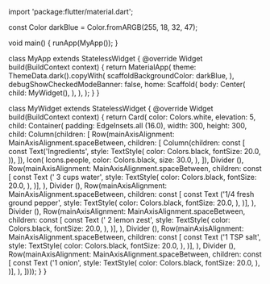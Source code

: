 import 'package:flutter/material.dart';

const Color darkBlue = Color.fromARGB(255, 18, 32, 47);

void main() {
  runApp(MyApp());
}

class MyApp extends StatelessWidget {
  @override
  Widget build(BuildContext context) {
    return MaterialApp(
      theme: ThemeData.dark().copyWith(
        scaffoldBackgroundColor: darkBlue,
      ),
      debugShowCheckedModeBanner: false,
      home: Scaffold(
        body: Center(
          child: MyWidget(),
        ),
      ),
    );
  }
}

class MyWidget extends StatelessWidget {
  @override
  Widget build(BuildContext context) {
    return Card(
        color: Colors.white,
        elevation: 5,
        child: Container(
          padding: EdgeInsets.all (16.0),
            width: 300,
            height: 300,
            child: Column(children: [
              Row(mainAxisAlignment: MainAxisAlignment.spaceBetween, children: [
                Column(children: const [
                  const Text('Ingredients',
                    style: TextStyle(
                      color: Colors.black,
                      fontSize: 20.0,
                    )),
              ]),
              Icon(
                Icons.people,
                color: Colors.black,
                size: 30.0,
              ),
            ]),
              Divider (),
               Row(mainAxisAlignment: MainAxisAlignment.spaceBetween,
                 children: const [
                  const Text (' 3  cups water',
                   style: TextStyle(
                      color: Colors.black,
                      fontSize: 20.0,
                        ),
                 )],
                ),
              Divider (),
                Row(mainAxisAlignment: MainAxisAlignment.spaceBetween,
                 children: const [
                  const Text ('1/4 fresh ground pepper',
                   style: TextStyle(
                      color: Colors.black,
                      fontSize: 20.0,
                        ),
                 )],
                  ),
              Divider (),
              Row(mainAxisAlignment: MainAxisAlignment.spaceBetween,
                 children: const [
                  const Text (' 2 lemon zest',
                   style: TextStyle(
                      color: Colors.black,
                      fontSize: 20.0,
                        ),
                 )],
                  ),
              Divider (), 
               Row(mainAxisAlignment: MainAxisAlignment.spaceBetween,
                 children: const [
                  const Text ('1 TSP salt',
                   style: TextStyle(
                      color: Colors.black,
                      fontSize: 20.0,
                        ),
                 )],
                  ),
              Divider (),
              Row(mainAxisAlignment: MainAxisAlignment.spaceBetween,
                 children: const [
                  const Text ('1 onion',
                   style: TextStyle(
                      color: Colors.black,
                      fontSize: 20.0,
                        ),
                 )],
                  ),
            ])));
  }
}
